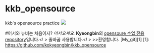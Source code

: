# kkb_opensource
kkb's opensource practice
<img src="https://img.shields.io/badge/고경빈-FF6550?style=flat-square&logo=adblock&logoColor=Blue"/>

#어서와 뉴비는 처음이지?
*어서오세요.*
**Kyeongbin**의 <u>opensoure 수업 전용 repository</u>입니다.<!  > 줄바꿈 사용합니다.<!  > >>환영합니다.
[My_git][1]
[1]: https://github.com/kokyeongbin/kkb_opensource
